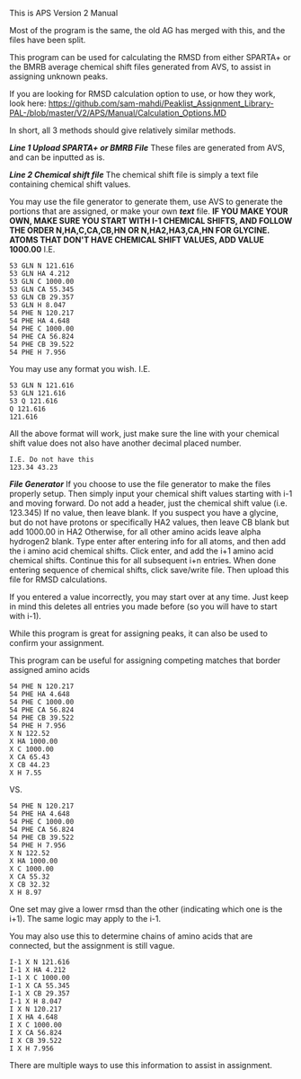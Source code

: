 This is APS Version 2 Manual

Most of the program is the same, the old AG has merged with this, and the files have been split. 

This program can be used for calculating the RMSD from either SPARTA+ or the BMRB average chemical shift files generated from AVS, to assist in assigning unknown peaks. 

If you are looking for RMSD calculation option to use, or how they work, look here: https://github.com/sam-mahdi/Peaklist_Assignment_Library-PAL-/blob/master/V2/APS/Manual/Calculation_Options.MD

In short, all 3 methods should give relatively similar methods. 

***Line 1 Upload SPARTA+ or BMRB File***
These files are generated from AVS, and can be inputted as is. 

***Line 2 Chemical shift file***
The chemical shift file is simply a text file containing chemical shift values. 

You may use the file generator to generate them, use AVS to generate the portions that are assigned, or make your own ***text*** file. 
****IF YOU MAKE YOUR OWN, MAKE SURE YOU START WITH I-1 CHEMICAL SHIFTS, AND FOLLOW THE ORDER N,HA,C,CA,CB,HN OR N,HA2,HA3,CA,HN FOR GLYCINE.
ATOMS THAT DON'T HAVE CHEMICAL SHIFT VALUES, ADD VALUE 1000.00****
I.E.
```
53 GLN N 121.616
53 GLN HA 4.212
53 GLN C 1000.00
53 GLN CA 55.345
53 GLN CB 29.357
53 GLN H 8.047
54 PHE N 120.217
54 PHE HA 4.648
54 PHE C 1000.00
54 PHE CA 56.824
54 PHE CB 39.522
54 PHE H 7.956
```
You may use any format you wish. 
I.E.
```
53 GLN N 121.616
53 GLN 121.616
53 Q 121.616
Q 121.616
121.616
```
All the above format will work, just make sure the line with your chemical shift value does not also have another decimal placed number. 

```
I.E. Do not have this
123.34 43.23
```

***File Generator***
If you choose to use the file generator to make the files properly setup. Then simply input your chemical shift values starting with i-1 and moving forward. 
Do not add a header, just the chemical shift value (i.e. 123.345)
If no value, then leave blank. 
If you suspect you have a glycine, but do not have protons or specifically HA2 values, then leave CB blank but add 1000.00 in HA2 
Otherwise, for all other amino acids leave alpha hydrogen2 blank. 
Type enter after entering info for all atoms, and then add the i amino acid chemical shifts. Click enter, and add the i+1 amino acid chemical shifts. 
Continue this for all subsequent i+n entries. 
When done entering sequence of chemical shifts, click save/write file. Then upload this file for RMSD calculations. 

If you entered a value incorrectly, you may start over at any time. Just keep in mind this deletes all entries you made before (so you will have to start with i-1). 

While this program is great for assigning peaks, it can also be used to confirm your assignment. 

This program can be useful for assigning competing matches that border assigned amino acids

```
54 PHE N 120.217
54 PHE HA 4.648
54 PHE C 1000.00
54 PHE CA 56.824
54 PHE CB 39.522
54 PHE H 7.956
X N 122.52
X HA 1000.00
X C 1000.00
X CA 65.43
X CB 44.23
X H 7.55
```
VS. 
```
54 PHE N 120.217
54 PHE HA 4.648
54 PHE C 1000.00
54 PHE CA 56.824
54 PHE CB 39.522
54 PHE H 7.956
X N 122.52
X HA 1000.00
X C 1000.00
X CA 55.32
X CB 32.32
X H 8.97
```
One set may give a lower rmsd than the other (indicating which one is the i+1). The same logic may apply to the i-1. 

You may also use this to determine chains of amino acids that are connected, but the assignment is still vague. 

```
I-1 X N 121.616
I-1 X HA 4.212
I-1 X C 1000.00
I-1 X CA 55.345
I-1 X CB 29.357
I-1 X H 8.047
I X N 120.217
I X HA 4.648
I X C 1000.00
I X CA 56.824
I X CB 39.522
I X H 7.956
```

There are multiple ways to use this information to assist in assignment. 
